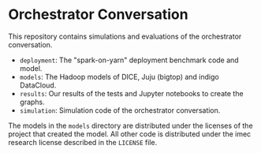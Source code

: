 # Orchestrator Conversation

This repository contains simulations and evaluations of the orchestrator conversation.

 - `deployment`: The "spark-on-yarn" deployment benchmark code and model.
 - `models`: The Hadoop models of DICE, Juju (bigtop) and indigo DataCloud.
 - `results`: Our results of the tests and Jupyter notebooks to create the graphs.
 - `simulation`: Simulation code of the orchestrator conversation.

The models in the `models` directory are distributed under the licenses of the project that created the model.
All other code is distributed under the imec research license described in the `LICENSE` file.
